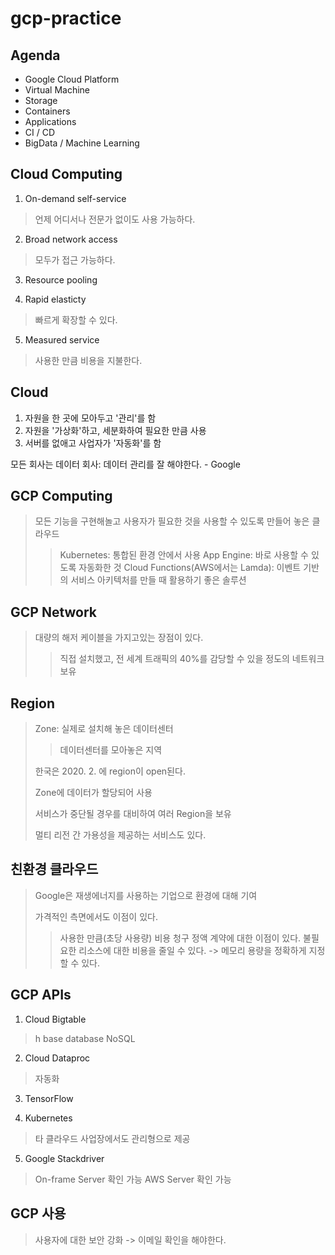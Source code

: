 # gcp-practice

##  Agenda

 - Google Cloud Platform
 - Virtual Machine
 - Storage
 - Containers
 - Applications
 - CI / CD
 - BigData / Machine Learning


## Cloud Computing

1. On-demand self-service
> 언제 어디서나 전문가 없이도 사용 가능하다.

2. Broad network access
> 모두가 접근 가능하다.

3. Resource pooling

4. Rapid elasticty
> 빠르게 확장할 수 있다.

5. Measured service
> 사용한 만큼 비용을 지불한다.


## Cloud

1. 자원을 한 곳에 모아두고 '관리'를 함
2. 자원을 '가상화'하고, 세분화하여 필요한 만큼 사용
3. 서버를 없애고 사업자가 '자동화'를 함

모든 회사는 데이터 회사: 데이터 관리를 잘 해야한다. - Google


## GCP Computing

> 모든 기능을 구현해놀고 사용자가 필요한 것을 사용할 수 있도록 만들어 놓은 클라우드
>> Kubernetes: 통합된 환경 안에서 사용
>> App Engine: 바로 사용할 수 있도록 자동화한 것
>> Cloud Functions(AWS에서는 Lamda): 이벤트 기반의 서비스 아키텍처를 만들 때 활용하기 좋은 솔루션


## GCP Network

> 대량의 해저 케이블을 가지고있는 장점이 있다.
>> 직접 설치했고, 전 세계 트래픽의 40%를 감당할 수 있을 정도의 네트워크 보유


## Region

> Zone: 실제로 설치해 놓은 데이터센터
>> 데이터센터를 모아놓은 지역
>
> 한국은 2020. 2. 에 region이 open된다.
>
> Zone에 데이터가 할당되어 사용
>
> 서비스가 중단될 경우를 대비하여 여러 Region을 보유
>
> 멀티 리전 간 가용성을 제공하는 서비스도 있다.


## 친환경 클라우드

> Google은 재생에너지를 사용하는 기업으로 환경에 대해 기여
>
> 가격적인 측면에서도 이점이 있다.
>> 사용한 만큼(초당 사용량) 비용 청구
>> 정액 계약에 대한 이점이 있다.
>> 불필요한 리소스에 대한 비용을 줄일 수 있다. -> 메모리 용량을 정확하게 지정할 수 있다.


## GCP APIs

1. Cloud Bigtable
> h base database
> NoSQL

2. Cloud Dataproc
> 자동화

3. TensorFlow

4. Kubernetes
> 타 클라우드 사업장에서도 관리형으로 제공

5. Google Stackdriver
> On-frame Server 확인 가능
> AWS Server 확인 가능


## GCP 사용

> 사용자에 대한 보안 강화 -> 이메일 확인을 해야한다.








